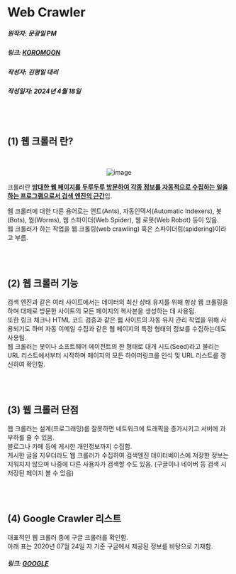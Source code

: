 # Web Crawler
##### 원작자: 문광일 PM
##### 링크: [KOROMOON][koromoonlink]
[koromoonlink]: https://koromoon.blogspot.com/2020/07/web-crawler.html "Go koromoon"
##### 작성자: 김평일 대리
##### 작성일자: 2024년 4월 18일

<br>
<br>

## (1) 웹 크롤러 란?

</br><div align="center">![image](https://github.com/ICTIS-Cert-System-Project/ICTIS-Cert-System/assets/165347210/9516a536-1962-4419-92a1-ffd8081ae544)</div>

크롤러란 <ins>**방대한 웹 페이지를 두루두루 방문하여 각종 정보를 자동적으로 수집하는 일을 하는 프로그램으로서 검색 엔진의 근간**</ins>임.</br>

웹 크롤러에 대한 다른 용어로는 앤트(Ants), 자동인덱서(Automatic Indexers), 봇(Bots), 웜(Worms), 웹 스파이더(Web Spider), 웹 로봇(Web Robot) 등이 있음.</br>
웹 크롤러가 하는 작업을 웹 크롤링(web crawling) 혹은 스파이더링(spidering)이라고 부름.</br>

<br>
<br>

## (2) 웹 크롤러 기능

검색 엔진과 같은 여러 사이트에서는 데이터의 최신 상태 유지를 위해 항상 웹 크롤링을 하며 대체로 방문한 사이트의 모든 페이지의 복사본을 생성하는 데 사용됨.<br>
또한 링크 체크나 HTML 코드 검증과 같은 웹 사이트의 자동 유지 관리 작업을 위해 사용되기도 하며 자동 이메일 수집과 같은 웹 페이지의 특정 형태의 정보를 수집하는데도 사용됨.<br>
웹 크롤러는 봇이나 소프트웨어 에이전트의 한 형태로 대개 시드(Seed)라고 불리는 URL 리스트에서부터 시작하며 페이지의 모든 하이퍼링크를 인식 및 URL 리스트를 갱신하여 확인함.<br>

<br>
<br>

## (3) 웹 크롤러 단점

웹 크롤러는 설계(프로그래밍)를 잘못하면 네트워크에 트래픽을 증가시키고 서버에 과부하를 줄 수 있음.<br>
블로그나 카페 등에 게시한 개인정보까지 수집함.<br>
게시한 글을 지우더라도 웹 크롤러가 수집하여 검색엔진 데이터베이스에 저장한 정보는 지워지지 않으며 나중에 다른 사용자가 검색할 수도 있음. (구글이나 네이버 등 검색 시 저장된 페이지 볼 수 있음)<br>

<br>
<br>

## (4) Google Crawler 리스트

대표적인 웹 크롤러 중에 구글 크롤러를 확인함.<br>
아래 표는 2020년 07월 24일 자 기준 구글에서 제공된 정보를 바탕으로 기재함.<br>

##### 링크: [GOOGLE][googlelink]
[googlelink]: https://support.google.com/webmasters/answer/1061943?hl=ko&ref_topic=9426101 "Gogoogle"

























































